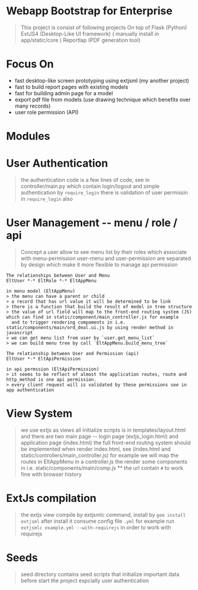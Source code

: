 Webapp Bootstrap for Enterprise
============================
> This project is consist of following projects
> On top of Flask (Python) 
> ExtJS4 (Desktop-Like UI framework) ( manually install in app/static/core )
> Reportlap (PDF generation tool)

Focus On
========
- fast desktop-like screen prototyping using extjsml (my another project)
- fast to build report pages with existing models
- fast for building admin page for a model
- export pdf file from models (use drawing technique which benefits over many records)
- user role permission (API)

Modules
=======

# User Authentication
> the authentication code is a few lines of code, see in controller/main.py
  which contain login/logout and simple authentication by `require_login`
  there is validation of user permissin in `require_login` also

# User Management -- menu / role / api
> Concept
    a user allow to see menu list by their roles which associate with menu-permission
    user-menu and user-permission are separated by design 
    which make it more flexible to manage api permission

    The relationships between User and Menu
    EltUser *-* EltRole *-* EltAppMenu

    in menu model (EltAppMenu)
    > the menu can have a parent or child
    > a record that has url value it will be determined to be link
    > there is a function that build the result of model in tree structure
    > the value of url field will map to the front-end routing system (JS) which can find in static/component/main_controller.js for example
      and to trigger rendering compoments in i.e. static/components/main/ord_deal.ui.js by using render method in javascript
    > we can get menu list from user by `user.get_menu_list`
    > we can build menu tree by call `EltAppMenu.build_menu_tree`

    The relationship between User and Permission (api)
    EltUser *-* EltApiPermission

    in api permssion (EltApiPermission)
    > it seems to be reflect of almost the application routes, route and http_method is one api permission.
    > every client request will is validated by these permissions see in app authentication

# View System
> we use extjs as views
> all initialize scripts is in templates/layout.html
> and there are two main page -- login page (extjs_login.html) and application page (index.html)
> the full front-end routing system should be implemented when render index.html, see (index.html and static/controllers/main_controller.js) for example
> we will map the routes in EltAppMenu in a controller.js the render some components in i.e. static/components/main/comp.js
> ** the url contain `#` to work fine with browser history

# ExtJs compilation
> the extjs view compile by extjsmlc command, install by `gem install extjsml`
> after install it consume config file `.yml` 
> for example run `extjsmlc example.yml --with-requirejs` in order to work with requirejs

# Seeds
> seed directory contains seed scripts that initialize important data
> before start the project espcially user authentication
